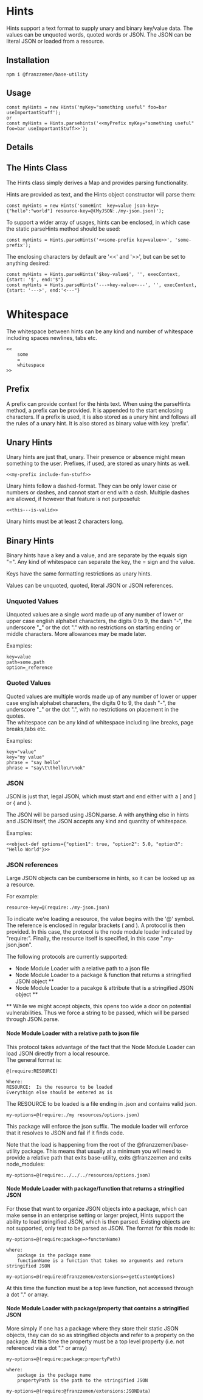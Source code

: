 # Hints
Hints support a text format to supply unary and binary key/value data.  The values can be
unquoted words, quoted words or JSON.  The JSON can be literal JSON or loaded from a resource.

## Installation

    npm i @franzzemen/base-utility

## Usage

    const myHints = new Hints('myKey="something useful" foo=bar useImportantStuff');
    or
    const myHints = Hints.parsehints('<<myPrefix myKey="something useful" foo=bar useImportantStuff>>');

## Details

## The Hints Class
The Hints class simply derives a Map and provides parsing functionality.

Hints are provided as text, and the Hints object constructor will parse them:

    const myHints = new Hints('someHint  key=value json-key={"hello":"world"] resource-key=@(MyJSON:./my-json.json)');

To support a wider array of usages, hints can be enclosed, in which case the static parseHints method should be used:

    const myHints = Hints.parseHints('<<some-prefix key=value>>', 'some-prefix');

The enclosing characters by default are '<<' and '>>', but can be set to anything desired:

    const myHints = Hints.parseHints('$key-value$', '', execContext, {start: '$', end:'$"}
    const myHints = Hints.parseHints('--->key-value<---', '', execContext, {start: '--->', end:'<---"}

# Whitespace
The whitespace between hints can be any kind and number of whitespace including spaces newlines, tabs etc.

    <<
        some 
        =
        whitespace
    >>

## Prefix
A prefix can provide context for the hints text.  When using the parseHints method, a prefix can be provided.  It is 
appended to the start enclosing characters.  If a prefix is used, it is also stored as a unary hint and follows all 
the rules of a unary hint.  It is also stored as binary value with key 'prefix'.

## Unary Hints
Unary hints are just that, unary.  Their presence or absence might mean something to the user.  Prefixes, if used, 
are stored as unary hints as well.

    <<my-prefix include-fun-stuff>>

Unary hints follow a dashed-format.  They can be only lower case or numbers or dashes, and cannot start or end with 
a dash.  Multiple dashes are allowed, if however that feature is not purposeful:

    <<this---is-valid>>

Unary hints must be at least 2 characters long.

## Binary Hints
Binary hints have a key and a value, and are separate by the equals sign "=".  Any kind of whitespace can separate 
the key, the = sign and the value.

Keys have the same formatting restrictions as unary hints.

Values can be unquoted, quoted, literal JSON or JSON references.

### Unquoted Values
Unquoted values are a single word made up of any number of lower or upper case english alphabet characters, the 
digits 0 to 9, the dash "-", the underscore "_" or the dot "." with no restrictions on starting ending or middle 
characters. More allowances may be made later.

Examples:

    key=value
    path=some.path
    option=_reference

### Quoted Values
Quoted values are multiple words made up of any number of lower or upper case english alphabet characters, the 
digits 0 to 9, the dash "-", the underscore "_" or the dot ".", with no restrictions on placement in the quotes.  
The whitespace can be any kind of whitespace including line breaks, page breaks,tabs etc.

Examples:

    key="value"
    key="my value"
    phrase = "say hello"
    phrase = "say\t\thello\r\nok"

### JSON
JSON is just that, legal JSON, which must start and end either with a [ and ] or { and }.

The JSON will be parsed using JSON.parse.  A with anything else in hints and JSON itself, the JSON accepts any kind 
and quantity of whitespace.

Examples:

    <<object-def options={"option1": true, "option2": 5.0, "option3": "Hello World"}>>

### JSON references
Large JSON objects can be cumbersome in hints, so it can be looked up as a resource.  

For example:

    resource-key=@(require:./my-json.json)

To indicate we're loading a resource, the value begins with the '@' symbol.  The reference is enclosed in regular 
brackets ( and ).  A protocol is then provided.  In this case, the protocol is the node module loader indicated by 
"require:".  Finally, the resource itself is specified, in this case ".my-json.json".

The following protocols are currently supported:

- Node Module Loader with a relative path to a json file
- Node Module Loader to a package & function that returns a stringified JSON object **
- Node Module Loader to a pacakge & attribute that is a stringified JSON object **

** While we might accept objects, this opens too wide a door on potential vulnerabilities.  Thus we force a string 
to be passed, which will be parsed through JSON.parse.

#### Node Module Loader with a relative path to json file
This protocol takes advantage of the fact that the Node Module Loader can load JSON directly from a local resource.  
The general format is:

    @(require:RESOURCE)

    Where:
    RESOURCE:  Is the resource to be loaded
    Everythign else should be entered as is

The RESOURCE to be loaded is a file ending in .json and contains valid json.

    my-options=@(require:./my resources/options.json)

This package will enforce the json suffix.  The module loader will enforce that it resolves to JSON and fail if it 
finds code.

Note that the load is happening from the root of the @franzzemen/base-utility package.  This means that usually at a 
minimum you will need to provide a relative path that exits base-utility, exits @franzzemen and exits node_modules:

    my-options=@(require:../../../resources/options.json)

#### Node Module Loader with package/function that returns a stringified JSON
For those that want to organize JSON objects into a package, which can make sense in an enterprise setting or larger
project, Hints support the ability to load stringified JSON, which is then parsed.  Existing objects are not 
supported, only text to be parsed as JSON.  The format for this mode is:

    my-options=@(require:package=>functonName)

    where: 
        package is the package name 
        functionName is a function that takes no arguments and return stringified JSON

    my-options=@(require:@franzzemen/extensions=>getCustomOptions)

At this time the function must be a top leve function, not accessed through a dot "." or array.

#### Node Module Loader with package/property that contains a stringified JSON
More simply if one has a package where they store their static JSON objects, they can do so as stringified objects and 
refer to a property on the package. At this time the property must be a top level property (i.e. not referenced via 
a dot "." or array)

    my-options=@(require:package:propertyPath)

    where: 
        package is the package name 
        propertyPath is the path to the stringified JSON

    my-options=@(require:@franzzemen/extensions:JSONData)       


